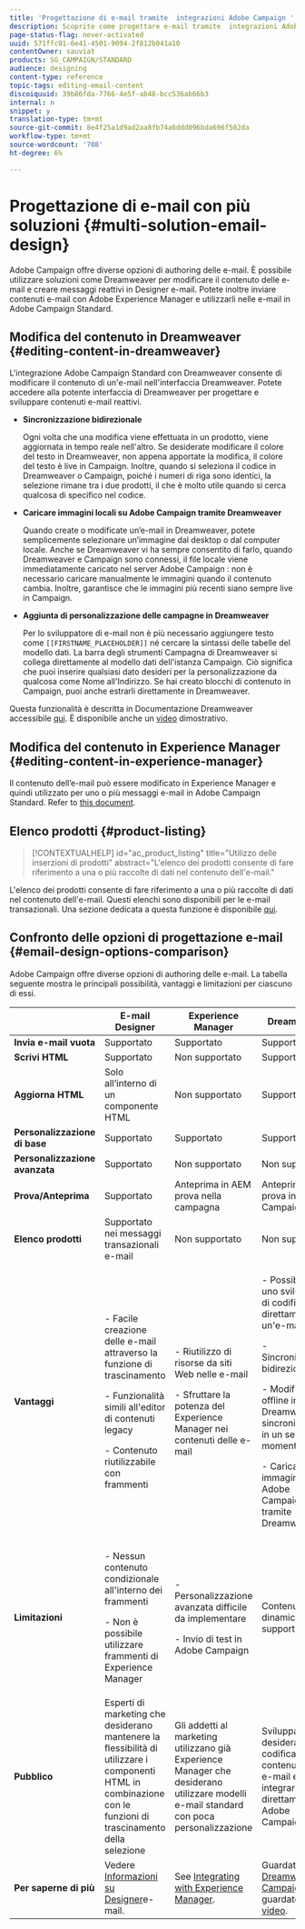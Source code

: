 ```yaml
---
title: 'Progettazione di e-mail tramite  integrazioni Adobe Campaign '
description: Scoprite come progettare e-mail tramite  integrazioni Adobe Campaign in e-mail Designer.
page-status-flag: never-activated
uuid: 571ffc01-6e41-4501-9094-2f812b041a10
contentOwner: sauviat
products: SG_CAMPAIGN/STANDARD
audience: designing
content-type: reference
topic-tags: editing-email-content
discoiquuid: 39b86fda-7766-4e5f-ab48-bcc536ab66b3
internal: n
snippet: y
translation-type: tm+mt
source-git-commit: 8e4f25a1d9ad2aa8fb74a6ddd096bda696f502da
workflow-type: tm+mt
source-wordcount: '708'
ht-degree: 6%

---
```



# Progettazione di e-mail con più soluzioni {#multi-solution-email-design}

 Adobe Campaign offre diverse opzioni di authoring delle e-mail. È possibile utilizzare soluzioni come Dreamweaver per modificare il contenuto delle e-mail e creare messaggi reattivi in Designer e-mail. Potete inoltre inviare contenuti e-mail con Adobe Experience Manager e utilizzarli nelle e-mail in  Adobe Campaign Standard.

## Modifica del contenuto in Dreamweaver {#editing-content-in-dreamweaver}

L&#39;integrazione Adobe Campaign Standard  con Dreamweaver consente di modificare il contenuto di un&#39;e-mail nell&#39;interfaccia Dreamweaver. Potete accedere alla potente interfaccia di Dreamweaver per progettare e sviluppare contenuti e-mail reattivi.

* **Sincronizzazione bidirezionale**

   Ogni volta che una modifica viene effettuata in un prodotto, viene aggiornata in tempo reale nell&#39;altro. Se desiderate modificare il colore del testo in Dreamweaver, non appena apportate la modifica, il colore del testo è live in Campaign. Inoltre, quando si seleziona il codice in Dreamweaver o Campaign, poiché i numeri di riga sono identici, la selezione rimane tra i due prodotti, il che è molto utile quando si cerca qualcosa di specifico nel codice.

* **Caricare immagini locali su Adobe Campaign tramite Dreamweaver**

   Quando create o modificate un’e-mail in Dreamweaver, potete semplicemente selezionare un’immagine dal desktop o dal computer locale. Anche se Dreamweaver vi ha sempre consentito di farlo, quando Dreamweaver e Campaign sono connessi, il file locale viene immediatamente caricato nel server Adobe Campaign : non è necessario caricare manualmente le immagini quando il contenuto cambia. Inoltre, garantisce che le immagini più recenti siano sempre live in Campaign.

* **Aggiunta di personalizzazione delle campagne in Dreamweaver**

   Per lo sviluppatore di e-mail non è più necessario aggiungere testo come `[[FIRSTNAME_PLACEHOLDER]]` né cercare la sintassi delle tabelle del modello dati. La barra degli strumenti Campagna di Dreamweaver si collega direttamente al modello dati dell&#39;istanza Campaign. Ciò significa che puoi inserire qualsiasi dato desideri per la personalizzazione da qualcosa come Nome all&#39;Indirizzo. Se hai creato blocchi di contenuto in Campaign, puoi anche estrarli direttamente in Dreamweaver.

Questa funzionalità è descritta in Documentazione Dreamweaver accessibile [qui](https://helpx.adobe.com/it/dreamweaver/using/working-with-dreamweaver-and-campaign.html). È disponibile anche un [video](https://docs.adobe.com/content/help/it-IT/campaign-standard-learn/tutorials/designing-content/email-designer/dreamweaver-integration.html) dimostrativo.

## Modifica del contenuto in  Experience Manager {#editing-content-in-experience-manager}

Il contenuto dell’e-mail può essere modificato in  Experience Manager e quindi utilizzato per uno o più messaggi e-mail in  Adobe Campaign Standard. Refer to [this document](../../integrating/using/integrating-with-experience-manager.md).

## Elenco prodotti {#product-listing}

>[!CONTEXTUALHELP]
>id="ac_product_listing"
>title="Utilizzo delle inserzioni di prodotti"
>abstract="L&#39;elenco dei prodotti consente di fare riferimento a una o più raccolte di dati nel contenuto dell&#39;e-mail."

L&#39;elenco dei prodotti consente di fare riferimento a una o più raccolte di dati nel contenuto dell&#39;e-mail. Questi elenchi sono disponibili per le e-mail transazionali. Una sezione dedicata a questa funzione è disponibile [qui](../../channels/using/event-transactional-messages.md#using-product-listings-in-a-transactional-message).

## Confronto delle opzioni di progettazione e-mail {#email-design-options-comparison}

 Adobe Campaign offre diverse opzioni di authoring delle e-mail. La tabella seguente mostra le principali possibilità, vantaggi e limitazioni per ciascuno di essi.

<table> 
 <thead> 
  <tr> 
   <th> </th> 
   <th> E-mail Designer<br /> </th> 
   <th> Experience Manager<br /> </th> 
   <th> Dreamweaver<br /> </th> 
  </tr> 
 </thead> 
 <tbody> 
  <tr> 
   <td> <strong>Invia e-mail vuota</strong><br /> </td> 
   <td> Supportato<br /> </td> 
   <td> Supportato<br /> </td> 
   <td> Supportato<br /> </td> 
  </tr> 
  <tr> 
   <td> <strong>Scrivi HTML</strong><br /> </td> 
   <td> Supportato<br /> </td> 
   <td> Non supportato<br /> </td> 
   <td> Supportato<br /> </td> 
  </tr> 
  <tr> 
   <td> <strong>Aggiorna HTML</strong><br /> </td> 
   <td> Solo all’interno di un componente HTML<br /> </td> 
   <td> Non supportato<br /> </td> 
   <td> Supportato<br /> </td> 
  </tr> 
  <tr> 
   <td> <strong>Personalizzazione di base</strong><br /> </td> 
   <td> Supportato<br /> </td> 
   <td> Supportato<br /> </td> 
   <td> Supportato<br /> </td> 
  </tr> 
  <tr> 
   <td> <strong>Personalizzazione avanzata</strong><br /> </td> 
   <td> Supportato<br /> </td> 
   <td> Non supportato<br /> </td> 
   <td> Non supportato<br /> </td> 
  </tr> 
  <tr> 
   <td> <strong>Prova/Anteprima</strong><br /> </td> 
   <td> Supportato<br /> </td> 
   <td> Anteprima in AEM<br /> prova nella campagna<br /> </td> 
   <td> Anteprima e prova in Campaign<br /> </td> 
  </tr> 
  <tr> 
   <td> <strong>Elenco prodotti</strong><br /> </td> 
   <td> Supportato nei messaggi transazionali e-mail<br /> </td> 
   <td> Non supportato<br /> </td> 
   <td> Non supportato<br /> </td> 
  </tr> 
  <tr> 
   <td> <strong>Vantaggi</strong><br /> </td> 
   <td> 
     <p>- Facile creazione delle e-mail attraverso la funzione di trascinamento</p>
     <p>- Funzionalità simili all'editor di contenuti legacy</p>
     <p>- Contenuto riutilizzabile con frammenti</p>
  </td> 
   <td> 
     <p>- Riutilizzo di risorse da siti Web nelle e-mail</p>
     <p>- Sfruttare la potenza del  Experience Manager nei contenuti delle e-mail</p>
    </td> 
   <td> 
    <p>- Possibilità per uno sviluppatore di codificare direttamente un'e-mail</p>
    <p>- Sincronizzazione bidirezionale</p>
    <p>- Modifica offline in Dreamweaver e sincronizzazione in un secondo momento</p>
    <p>- Caricamento di immagini su  Adobe Campaign tramite Dreamweaver</p>
  </td> 
  </tr> 
  <tr> 
   <td> <strong>Limitazioni</strong><br /> </td> 
   <td> 
     <p>- Nessun contenuto condizionale all'interno dei frammenti</p>
     <p>- Non è possibile utilizzare  frammenti di Experience Manager</p>
  </td> 
   <td> 
     <p>- Personalizzazione avanzata difficile da implementare</p>
     <p>- Invio di test in  Adobe Campaign</p>
  </td> 
   <td> Contenuto dinamico non supportato<br /> </td> 
  </tr> 
  <tr> 
   <td> <strong>Pubblico</strong><br /> </td> 
   <td> Esperti di marketing che desiderano mantenere la flessibilità di utilizzare i componenti HTML in combinazione con le funzioni di trascinamento della selezione<br /> </td> 
   <td> Gli addetti al marketing utilizzano già  Experience Manager che desiderano utilizzare modelli e-mail standard con poca personalizzazione<br /> </td> 
   <td> Sviluppatori che desiderano codificare i contenuti delle e-mail e integrarli direttamente con  Adobe Campaign<br /> </td> 
  </tr> 
  <tr> 
   <td> <strong>Per saperne di più</strong><br /> </td> 
   <td> Vedere <a href="../../designing/using/designing-content-in-adobe-campaign.md">Informazioni su Designer</a>e-mail.<br /> </td> 
   <td> See <a href="../../integrating/using/integrating-with-experience-manager.md">Integrating with Experience Manager</a>.<br /> </td> 
   <td> Guardate <a href="https://helpx.adobe.com/it/dreamweaver/using/working-with-dreamweaver-and-campaign.html">Dreamweaver e Campaign</a> e guardate questo <a href="https://docs.adobe.com/content/help/it-IT/campaign-standard-learn/tutorials/designing-content/email-designer/dreamweaver-integration.html">video</a>.<br /> </td> 
  </tr> 
 </tbody> 
</table>
